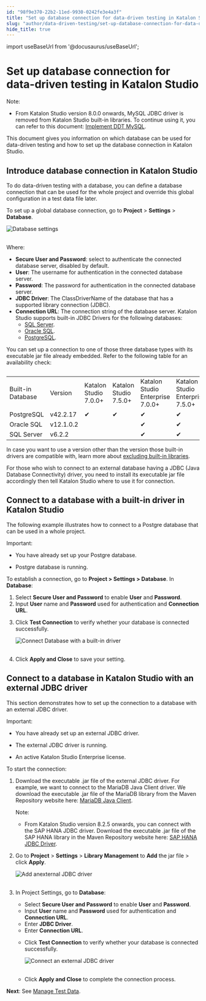 ```yaml
---
id: "98f9e370-22b2-11ed-9930-0242fe3e4a3f"
title: "Set up database connection for data-driven testing in Katalon Studio"
slug: "author/data-driven-testing/set-up-database-connection-for-data-driven-testing-in-katalon-studio"
hide_title: true
---
```

import useBaseUrl from '@docusaurus/useBaseUrl';


# <a id="id" class="anchor_top_offset"/><a id="ariaid-title1" class="anchor_top_offset"/>Set up database connection for data-driven testing in <span xmlns="http://www.w3.org/1999/xhtml" className="ph">Katalon Studio</span> 

<div xmlns="http://www.w3.org/1999/xhtml" className="note note note_note"><span className="note__title">Note:</span> 
  <ul className="ul"><li className="li">From <span className="ph">Katalon Studio</span> version 8.0.0 onwards, MySQL JDBC driver is removed from <span className="ph">Katalon Studio</span> built-in libraries. To continue using it, you can refer to this document: <a className="xref" href="/docs/author/data-driven-testing/implement-data-driven-testing-with-mysql">Implement DDT MySQL</a>.</li></ul>
</div>
<p xmlns="http://www.w3.org/1999/xhtml" className="p">This document gives you information on which database can be used for data-driven testing and how to set up the database connection in <span className="ph">Katalon Studio</span>.</p> 

## <a id="id_1" class="anchor_top_offset"/>Introduce database connection in <span xmlns="http://www.w3.org/1999/xhtml" className="ph">Katalon Studio</span> 

<p xmlns="http://www.w3.org/1999/xhtml" className="p">To do data-driven testing with a database, you can define a database connection that can be used for the whole project and override this global configuration in a test data file later.</p> 
<p xmlns="http://www.w3.org/1999/xhtml" className="p">To set up a global database connection, go to <strong className="ph b">Project</strong> &gt; <strong className="ph b">Settings</strong> &gt; <strong className="ph b">Database</strong>.</p> 
<p xmlns="http://www.w3.org/1999/xhtml" className="p"><img className="image" src={useBaseUrl("https://github.com/katalon-studio/docs-images/raw/master/katalon-studio/docs/database-settings/KS-DATABASE-Database-settings.png")} alt="Database settings" /><br /><br /></p> 
<p xmlns="http://www.w3.org/1999/xhtml" className="p">Where:</p> 
<ul xmlns="http://www.w3.org/1999/xhtml" className="ul"><li className="li"> <strong className="ph b">Secure User and Password</strong>: select to authenticate the connected database server, disabled by default.</li><li className="li"> <strong className="ph b">User</strong>: The username for authentication in the connected database server.</li><li className="li"> <strong className="ph b">Password</strong>: The password for authentication in the connected database server.</li><li className="li"> <strong className="ph b">JDBC Driver</strong>: The ClassDriverName of the database that has a supported library connection (JDBC).</li><li className="li"> <strong className="ph b">Connection URL</strong>: The connection string of the database server. Katalon Studio supports built-in JDBC Drivers for the following databases: <ul className="ul"><li className="li"> <a className="xref j-external-link" href="https://docs.microsoft.com/en-us/sql/connect/jdbc/connecting-to-sql-server-with-the-jdbc-driver?view=sql-server-ver15" target="_blank">SQL Server</a>.</li><li className="li"> <a className="xref j-external-link" href="https://docs.oracle.com/database/121/JJDBC/urls.htm#JJDBC28268" target="_blank">Oracle SQL</a>.</li><li className="li"> <a className="xref j-external-link" href="https://jdbc.postgresql.org/documentation/datasource/" target="_blank">PostgreSQL</a>.</li></ul> </li></ul> 
<p xmlns="http://www.w3.org/1999/xhtml" className="p">You can set up a connection to one of those three database types with its executable jar file already embedded. Refer to the following table for an availability check:</p> 
<table xmlns="http://www.w3.org/1999/xhtml" className="table anchor_top_offset" id="id_1__table-1110"><caption /><colgroup><col /><col /><col /><col /><col /><col /></colgroup><tbody className="tbody"><tr className><td className="entry">Built-in Database</td><td className="entry">Version</td><td className="entry"><span className="ph">Katalon Studio</span> 7.0.0+</td><td className="entry"><span className="ph">Katalon Studio</span> 7.5.0+</td><td className="entry">Katalon Studio Enterprise 7.0.0+</td><td className="entry">Katalon Studio Enterprise 7.5.0+</td></tr><tr className><td className="entry">PostgreSQL</td><td className="entry">v42.2.17</td><td className="entry">✔</td><td className="entry">✔</td><td className="entry">✔</td><td className="entry">✔</td></tr><tr className><td className="entry">Oracle SQL</td><td className="entry">v12.1.0.2</td><td className="entry" /><td className="entry" /><td className="entry">✔</td><td className="entry">✔</td></tr><tr className><td className="entry">SQL Server</td><td className="entry">v6.2.2</td><td className="entry" /><td className="entry" /><td className="entry">✔</td><td className="entry">✔</td></tr></tbody></table> 
<p xmlns="http://www.w3.org/1999/xhtml" className="p">In case you want to use a version other than the version those built-in drivers are compatible with, learn more about <a className="xref" href="/docs/author/manage-projects/project-settings/libraries-management-in-katalon-studio#task-4328">excluding built-in libraries</a>.</p> 
<p xmlns="http://www.w3.org/1999/xhtml" className="p">For those who wish to connect to an external database having a JDBC (Java Database Connectivity) driver, you need to install its executable jar file accordingly then tell <span className="ph">Katalon Studio</span> where to use it for connection.</p> 

## <a id="id_2" class="anchor_top_offset"/>Connect to a database with a built-in driver in <span xmlns="http://www.w3.org/1999/xhtml" className="ph">Katalon Studio</span> 

<p xmlns="http://www.w3.org/1999/xhtml" className="p">The following example illustrates how to connect to a Postgre   database that can be used in a whole project.</p> 
<div xmlns="http://www.w3.org/1999/xhtml" className="note important note_important"><span className="note__title">Important:</span> 
  <ul className="ul"><li className="li"><p className="p">You have already set up your Postgre database.</p></li><li className="li"><p className="p">Postgre database is running.</p></li></ul> </div>
<p xmlns="http://www.w3.org/1999/xhtml" className="p">To establish a connection, go to <strong className="ph b">Project &gt; Settings     &gt; Database</strong>. In <strong className="ph b">Database</strong>:</p> 
<ol xmlns="http://www.w3.org/1999/xhtml" className="ol"><li className="li">Select <strong className="ph b">Secure User and Password</strong> to enable     <strong className="ph b">User</strong> and <strong className="ph b">Password</strong>.</li><li className="li">Input <strong className="ph b">User</strong> name and <strong className="ph b">Password</strong>     used for authentication and <strong className="ph b">Connection URL</strong>.</li><li className="li">     <p className="p">Click <strong className="ph b">Test Connection</strong> to verify whether your       database is connected successfully.</p>     <p className="p">       <img className="image" src={useBaseUrl("https://github.com/katalon-studio/docs-images/raw/master/katalon-studio/docs/database-settings/KS-DATABASE-Connect-built-in-library.png")} alt="Connect Database with a built-in driver" /><br /><br />     </p>   </li><li className="li">     <p className="p">Click <strong className="ph b">Apply and Close</strong> to save your setting.</p>   </li></ol> 

## <a id="id_3" class="anchor_top_offset"/>Connect to a database in <span xmlns="http://www.w3.org/1999/xhtml" className="ph">Katalon Studio</span>  with an external JDBC driver

<p xmlns="http://www.w3.org/1999/xhtml" className="p">This section demonstrates how to set up the connection to a database with an external JDBC driver.</p> 
<div xmlns="http://www.w3.org/1999/xhtml" className="note important note_important"><span className="note__title">Important:</span> 
  <ul className="ul"><li className="li">
      <p className="p"> You have already set up an external JDBC driver.</p>
    </li><li className="li">
      <p className="p">The external JDBC driver is running.</p>
    </li><li className="li">
      <p className="p">An active Katalon Studio Enterprise license.</p>
    </li></ul>
</div>
<p xmlns="http://www.w3.org/1999/xhtml" className="p">To start the connection:</p> 
<ol xmlns="http://www.w3.org/1999/xhtml" className="ol"><li className="li">     <p className="p">Download the executable .jar file of the external JDBC driver. For example, we want to connect to the MariaDB Java Client driver. We download the executable .jar file of the MariaDB library from the Maven Repository website here: <a className="xref j-external-link" href="https://mvnrepository.com/artifact/org.mariadb.jdbc/mariadb-java-client" target="_blank">MariaDB Java Client</a>.</p>     <div className="note note note_note"><span className="note__title">Note:</span>  <ul className="ul"><li className="li">From <span className="ph">Katalon Studio</span> version 8.2.5 onwards, you can connect with the SAP HANA JDBC driver. Download the executable .jar file of the SAP HANA library in the Maven Repository website here: <a className="xref j-external-link" href="https://mvnrepository.com/artifact/com.sap.cloud.db.jdbc/ngdbc" target="_blank">SAP HANA JDBC Driver</a>.</li></ul> </div>   </li><li className="li">     <p className="p">Go to <strong className="ph b">Project</strong> &gt; <strong className="ph b">Settings</strong> &gt; <strong className="ph b">Library Management</strong> to <strong className="ph b">Add</strong> the jar file &gt; click <strong className="ph b">Apply</strong>.</p>     <p className="p"> <img className="image" src={useBaseUrl("https://github.com/katalon-studio/docs-images/raw/master/katalon-studio/docs/database-settings/KS-DATABASE-Connect-external-library.png")} alt="Add anexternal JDBC driver" /><br /><br />     </p>   </li><li className="li">     <p className="p">In Project Settings, go to <strong className="ph b">Database</strong>:</p>     <ul className="ul"><li className="li">Select <strong className="ph b">Secure User and Password</strong> to enable <strong className="ph b">User</strong> and <strong className="ph b">Password</strong>.</li><li className="li">Input <strong className="ph b">User</strong> name and <strong className="ph b">Password</strong> used for authentication and <strong className="ph b">Connection URL</strong>.</li><li className="li">Enter <strong className="ph b">JDBC Driver</strong>.</li><li className="li">Enter <strong className="ph b">Connection URL</strong>.</li><li className="li">         <p className="p">Click <strong className="ph b">Test Connection</strong> to verify whether your database is connected successfully.</p>         <p className="p"> <img className="image" src={useBaseUrl("https://github.com/katalon-studio/docs-images/raw/master/katalon-studio/docs/database-settings/database-mariadb-new.png")} width={600} alt="Connect an external JDBC driver" /><br /><br />         </p>       </li><li className="li">         <p className="p">Click <strong className="ph b">Apply and Close</strong> to complete the connection process.</p>       </li></ul>   </li></ol> 
<p xmlns="http://www.w3.org/1999/xhtml" className="p"> <strong className="ph b">Next</strong>: See <a className="xref" href="#">Manage Test Data</a>.</p> 
